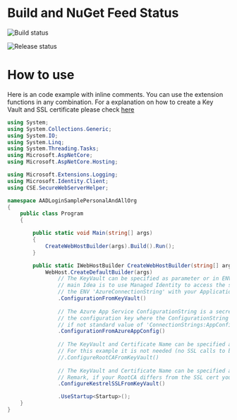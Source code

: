 ﻿# Build and NuGet Feed Status

![Build status](https://dev.azure.com/flwagner/SecureAzure/_apis/build/status/SecureWebServerHelper-CI)

![Release status](https://vsrm.dev.azure.com/flwagner/_apis/public/Release/badge/1f5e9397-ffd4-41c0-843f-5a41ea0e3b86/1/1)


# How to use

Here is an code example with inline comments. You can use the extension functions in any combination. For a explanation on how to create a Key Vault and SSL certificate please check [here](https://github.com/h2floh/SecureAzure/blob/master/AADLogin/README.md)
```C#
using System;
using System.Collections.Generic;
using System.IO;
using System.Linq;
using System.Threading.Tasks;
using Microsoft.AspNetCore;
using Microsoft.AspNetCore.Hosting;

using Microsoft.Extensions.Logging;
using Microsoft.Identity.Client;
using CSE.SecureWebServerHelper;

namespace AADLoginSamplePersonalAndAllOrg
{
    public class Program
    {

        public static void Main(string[] args)
        {
            CreateWebHostBuilder(args).Build().Run();
        }

        public static IWebHostBuilder CreateWebHostBuilder(string[] args) =>
            WebHost.CreateDefaultBuilder(args)
                // The KeyVault can be specified as parameter or in ENV 'KeyVaultName'
                // main Idea is to use Managed Identity to access the secrets in KeyVault, for non Azure Dev Environments you can specify
                // the ENV 'AzureConnectionString' with your Application ID and Secret 'RunAs=App;AppId={AppId};TenantId={TenantId};AppKey={ClientSecret}'
                .ConfigurationFromKeyVault()
            
                // The Azure App Service ConfigurationString is a secret and should be stored within KeyVault,
                // the configuration key where the ConfigurationString is stored can be specified as parameter 
                // if not standard value of 'ConnectionStrings:AppConfig' will be used
                .ConfigurationFromAzureAppConfig()
                
                // The KeyVault and Certificate Name can be specified as parameters or in ENV 'KeyVaultName' and ENV 'CertificateName'
                // For this example it is not needed (no SSL calls to befriended microservices)
                //.ConfigureRootCAFromKeyVault()
                
                // The KeyVault and Certificate Name can be specified as parameters or in ENV 'KeyVaultName' and ENV 'CertificateName'
                // Remark, if your RootCA differs from the SSL cert you should specify certificate name as a parameter
                .ConfigureKestrelSSLFromKeyVault()

                .UseStartup<Startup>();
    }
}
```